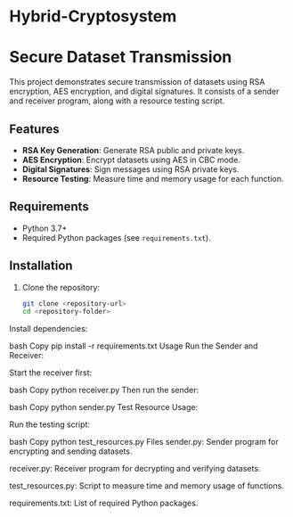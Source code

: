 # Hybrid-Cryptosystem

# Secure Dataset Transmission

This project demonstrates secure transmission of datasets using RSA encryption, AES encryption, and digital signatures. It consists of a sender and receiver program, along with a resource testing script.

## Features
- **RSA Key Generation**: Generate RSA public and private keys.
- **AES Encryption**: Encrypt datasets using AES in CBC mode.
- **Digital Signatures**: Sign messages using RSA private keys.
- **Resource Testing**: Measure time and memory usage for each function.

## Requirements
- Python 3.7+
- Required Python packages (see `requirements.txt`).

## Installation
1. Clone the repository:
   ```bash
   git clone <repository-url>
   cd <repository-folder>
Install dependencies:

bash
Copy
pip install -r requirements.txt
Usage
Run the Sender and Receiver:

Start the receiver first:

bash
Copy
python receiver.py
Then run the sender:

bash
Copy
python sender.py
Test Resource Usage:

Run the testing script:

bash
Copy
python test_resources.py
Files
sender.py: Sender program for encrypting and sending datasets.

receiver.py: Receiver program for decrypting and verifying datasets.

test_resources.py: Script to measure time and memory usage of functions.

requirements.txt: List of required Python packages.